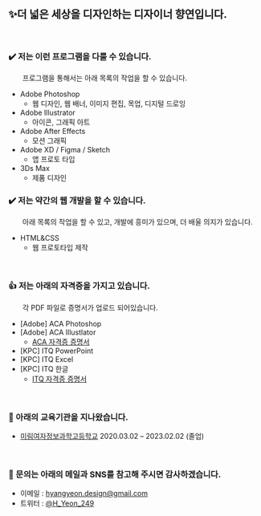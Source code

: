 ## ✨더 넓은 세상을 디자인하는 디자이너 향연입니다.

&nbsp;

### ✔️ 저는 이런 프로그램을 다룰 수 있습니다.

&emsp;&emsp;프로그램을 통해서는 아래 목록의 작업을 할 수 있습니다.

- Adobe Photoshop
    - 웹 디자인, 웹 배너, 이미지 편집, 목업, 디지털 드로잉
- Adobe Illustrator
    - 아이콘, 그래픽 아트
- Adobe After Effects
    - 모션 그래픽
- Adobe XD / Figma / Sketch
    - 앱 프로토 타입
- 3Ds Max
    - 제품 디자인


### ✔️ 저는 약간의 웹 개발을 할 수 있습니다.

&emsp;&emsp;아래 목록의 작업을 할 수 있고, 개발에 흥미가 있으며, 더 배울 의지가 있습니다.

- HTML&CSS
    - 웹 프로토타입 제작

&nbsp;

### 👍 저는 아래의 자격증을 가지고 있습니다.
&emsp;&emsp;각 PDF 파일로 증명서가 업로드 되어있습니다.

- [Adobe] ACA Photoshop
- [Adobe] ACA Illustlator
    - [ACA 자격증 증명서](https://github.com/HYeon-249/HYeon-249/blob/main/Adobe-ACA.pdf)
- [KPC] ITQ PowerPoint
- [KPC] ITQ Excel
- [KPC] ITQ 한글
    - [ITQ 자격증 증명서](https://github.com/HYeon-249/HYeon-249/blob/main/KPC-ITQ.pdf)

&nbsp;

### 🏫 아래의 교육기관을 지나왔습니다.
- [미림여자정보과학고등학교](https://www.e-mirim.hs.kr) 2020.03.02 – 2023.02.02 (졸업)

&nbsp;

### 💬 문의는 아래의 메일과 SNS를 참고해 주시면 감사하겠습니다.
- 이메일 : [hyangyeon.design@gmail.com](mailto:hyangyeon.design@gmail.com)
- 트위터 : [@H\_Yeon\_249](https://twitter.com/H_Yeon_249)
